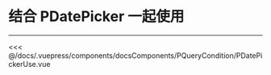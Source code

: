 # 结合 PDatePicker 一起使用

---

<common-code-format>
  <docsComponents-PQueryCondition-PDatePickerUse slot="source"></docsComponents-PQueryCondition-PDatePickerUse>

<<< @/docs/.vuepress/components/docsComponents/PQueryCondition/PDatePickerUse.vue
</common-code-format>
